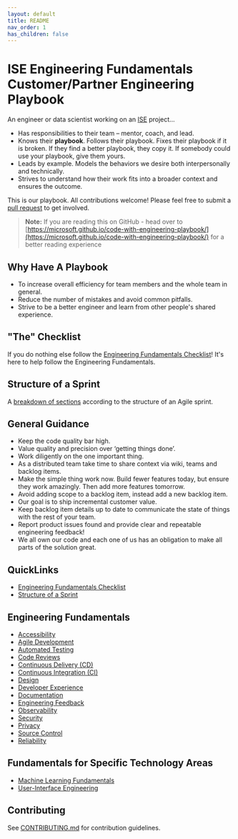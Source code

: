 ```yaml
---
layout: default
title: README
nav_order: 1
has_children: false
---
```


# ISE Engineering Fundamentals Customer/Partner Engineering Playbook

An engineer or data scientist working on an [ISE](docs/ISE.md) project...

* Has responsibilities to their team – mentor, coach, and lead.
* Knows their **playbook**. Follows their playbook. Fixes their playbook if it is broken. If they find a better playbook, they copy it. If somebody could use your playbook, give them yours.
* Leads by example. Models the behaviors we desire both interpersonally and technically.
* Strives to understand how their work fits into a broader context and ensures the outcome.

This is our playbook. All contributions welcome! Please feel free to submit a [pull request](https://github.com/microsoft/code-with-engineering-playbook/pulls) to get involved.

> **Note:** If you are reading this on GitHub - head over to [https://microsoft.github.io/code-with-engineering-playbook/](https://microsoft.github.io/code-with-engineering-playbook/) for a better reading experience

## Why Have A Playbook

* To increase overall efficiency for team members and the whole team in general.
* Reduce the number of mistakes and avoid common pitfalls.
* Strive to be a better engineer and learn from other people's shared experience.

## "The" Checklist

If you do nothing else follow the [Engineering Fundamentals Checklist](docs/ENG-FUNDAMENTALS-CHECKLIST.md)! It's here to help follow the Engineering Fundamentals.

## Structure of a Sprint

A [breakdown of sections](docs/SPRINT-STRUCTURE.md) according to the structure of an Agile sprint.

## General Guidance

* Keep the code quality bar high.
* Value quality and precision over ‘getting things done’.
* Work diligently on the one important thing.
* As a distributed team take time to share context via wiki, teams and backlog items.
* Make the simple thing work now. Build fewer features today, but ensure they work amazingly. Then add more features tomorrow.
* Avoid adding scope to a backlog item, instead add a new backlog item.
* Our goal is to ship incremental customer value.
* Keep backlog item details up to date to communicate the state of things with the rest of your team.
* Report product issues found and provide clear and repeatable engineering feedback!
* We all own our code and each one of us has an obligation to make all parts of the solution great.

## QuickLinks

* [Engineering Fundamentals Checklist](docs/ENG-FUNDAMENTALS-CHECKLIST.md)
* [Structure of a Sprint](docs/SPRINT-STRUCTURE.md)

## Engineering Fundamentals

* [Accessibility](docs/accessibility/README.md)
* [Agile Development](docs/agile-development/README.md)
* [Automated Testing](docs/automated-testing/README.md)
* [Code Reviews](docs/code-reviews/README.md)
* [Continuous Delivery (CD)](docs/continuous-delivery/README.md)
* [Continuous Integration (CI)](docs/continuous-integration/README.md)
* [Design](docs/design/readme.md)
* [Developer Experience](docs/developer-experience/README.md)
* [Documentation](docs/documentation/README.md)
* [Engineering Feedback](docs/engineering-feedback/README.md)
* [Observability](docs/observability/README.md)
* [Security](docs/security/README.md)
* [Privacy](docs/privacy/README.md)
* [Source Control](docs/source-control/README.md)
* [Reliability](docs/reliability/README.md)

## Fundamentals for Specific Technology Areas

* [Machine Learning Fundamentals](docs/machine-learning/README.md)
* [User-Interface Engineering](docs/user-interface-engineering/README.md)

## Contributing

See [CONTRIBUTING.md](CONTRIBUTING.md) for contribution guidelines.
